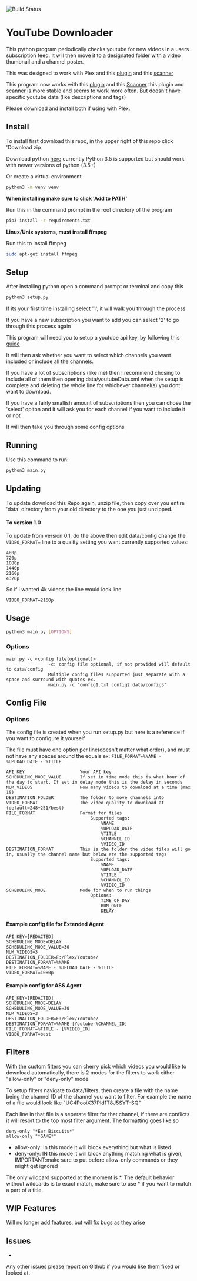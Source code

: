 ![Build Status](https://api.travis-ci.com/PizzaWaffles/Automatic-Youtube-Downloader.svg?branch=master)

# YouTube Downloader

This python program periodically checks youtube for new videos in a users subscription feed. It will then move it to a designated folder with a video thumbnail and a channel poster. 

This was designed to work with Plex and this [plugin](https://github.com/ZeroQI/YouTube-Agent.bundle) and this [scanner](https://github.com/ZeroQI/Absolute-Series-Scanner)

This program now works with this [plugin](https://bitbucket.org/mjarends/extendedpersonalmedia-agent.bundle/overview) and this [Scanner](https://bitbucket.org/mjarends/plex-scanners/overview) this plugin and scanner is more stable and seems to work more often. But doesn't have specific youtube data (like descriptions and tags)

Please download and install both if using with Plex.

## Install

To install first download this repo, in the upper right of this repo click 'Download zip

Download python [here](https://www.python.org/ftp/python/3.5.4/python-3.5.4.exe) currently Python 3.5 is supported but should work with newer versions of python (3.5+)

Or create a virtual environment
```bash
python3 -m venv venv
```

**When installing make sure to click 'Add to PATH'**

Run this in the command prompt in the root directory of the program

```bash
pip3 install -r requirements.txt
```

**Linux/Unix systems, must install ffmpeg**

Run this to install ffmpeg

```bash
sudo apt-get install ffmpeg
```

## Setup

After installing python open a command prompt or terminal and copy this

```bash
python3 setup.py
```

If its your first time installing select '1', it will walk you through the process

If you have a new subscription you want to add you can select '2' to go through this process again


This program will need you to setup a youtube api key, by following this [guide](https://www.slickremix.com/docs/get-api-key-for-youtube/)

It will then ask whether you want to select which channels you want included or include all the channels. 

If you have a lot of subscriptions (like me) then I recommend chosing to include all of them then opening data/youtubeData.xml when the setup is complete and deleting the whole line for whichever channel(s) you dont want to download.

If you have a fairly smallish amount of subscriptions then you can chose the 'select' opiton and it will ask you for each channel if you want to include it or not

It will then take you through some config options

## Running

Use this command to run:

```bash
python3 main.py
```

## Updating

To update download this Repo again, unzip file, then copy over you entire 'data' directory from your old directory to the one you just unzipped.

#### To version 1.0
To update from version 0.1, do the above then edit data/config change the `VIDEO_FORMAT=` line to a quality setting you want currently supported values:

    480p
    720p
    1080p
    1440p
    2160p
    4320p

So if i wanted 4k videos the line would look line 

`VIDEO_FORMAT=2160p`

## Usage

```bash
python3 main.py [OPTIONS]
```

### Options
    main.py -c <config file(optional)>
                    -c: config file optional, if not provided will default to data/config
                    Multiple config files supported just separate with a space and surround with quotes ex.
                    main.py -c "config1.txt config2 data/config3"

## Config File

### Options

The config file is created when you run setup.py but here is a reference if you want to configure it yourself

The file must have one option per line(doesn't matter what order), and must not have any spaces around the equals ex: ```FILE_FORMAT=%NAME - %UPLOAD_DATE - %TITLE```

    API_KEY                     Your API key
    SCHEDULING_MODE_VALUE       If set in time mode this is what hour of the day to start, If set in delay mode this is the delay in seconds
    NUM_VIDEOS                  How many videos to download at a time (max 15)
    DESTINATION_FOLDER          The folder to move channels into
    VIDEO_FORMAT                The video quality to download at (default=248+251/best)
    FILE_FORMAT                 Format for files
                                    Supported tags:
                                        %NAME
                                        %UPLOAD_DATE
                                        %TITLE
                                        %CHANNEL_ID
                                        %VIDEO_ID
    DESTINATION_FORMAT          This is the folder the video files will go in, usually the channel name but below are the supported tags
                                    Supported tags:
                                        %NAME
                                        %UPLOAD_DATE
                                        %TITLE
                                        %CHANNEL_ID
                                        %VIDEO_ID
    SCHEDULING_MODE             Mode for when to run things
                                    Options:
                                        TIME_OF_DAY
                                        RUN_ONCE
                                        DELAY

#### Example config file for Extended Agent

    API_KEY=[REDACTED]
    SCHEDULING_MODE=DELAY
    SCHEDULING_MODE_VALUE=30
    NUM_VIDEOS=3
    DESTINATION_FOLDER=F:/Plex/Youtube/
    DESTINATION_FORMAT=%NAME
    FILE_FORMAT=%NAME - %UPLOAD_DATE - %TITLE
    VIDEO_FORMAT=1080p
    
#### Example config for ASS Agent

    API_KEY=[REDACTED]
    SCHEDULING_MODE=DELAY
    SCHEDULING_MODE_VALUE=30
    NUM_VIDEOS=3
    DESTINATION_FOLDER=F:/Plex/Youtube/
    DESTINATION_FORMAT=%NAME [Youtube-%CHANNEL_ID]
    FILE_FORMAT=%TITLE - [%VIDEO_ID]
    VIDEO_FORMAT=best

## Filters

With the custom filters you can cherry pick which videos you would like to download automatically, there is 2 modes for the filters to work either "allow-only" or "deny-only" mode

To setup filters navigate to data/filters, then create a file with the name being the channel ID of the channel you want to filter. For example the name of a file would look like "UC4PooiX37Pld1T8J5SYT-SQ"

Each line in that file is a seperate filter for that channel, if there are conflicts it will resort to the top most filter argument. The formatting goes like so
    
    deny-only "*Ear Biscuits*"
    allow-only "*GAME*"

- allow-only: In this mode it will block everything but what is listed
- deny-only: IN this mode it will block anything matching what is given, IMPORTANT:make sure to put before allow-only commands or they might get ignored

The only wildcard supported at the moment is *. The default behavior without wildcards is to exact match, make sure to use * if you want to match a part of a title.


## WIP Features

Will no longer add features, but will fix bugs as they arise

## Issues

-

Any other issues please report on Github if you would like them fixed or looked at.

